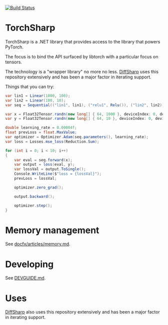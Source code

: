 [![Build Status](https://donsyme.visualstudio.com/TorchSharp/_apis/build/status/xamarin.TorchSharp?branchName=master)](https://donsyme.visualstudio.com/TorchSharp/_build/latest?definitionId=1&branchName=master)

# TorchSharp

TorchSharp is a .NET library that provides access to the library that powers
PyTorch.  

The focus is to bind the API surfaced by libtorch with a particular focus on tensors.

The technology is a "wrapper library" no more no less. [DiffSharp](https://github.com/DiffSharp/DiffSharp/) uses this
repository extensively and has been a major factor in iterating support.

Things that you can try:

```csharp
var lin1 = Linear(1000, 100);
var lin2 = Linear(100, 10);
var seq = Sequential(("lin1", lin1), ("relu1", Relu()), ("lin2", lin2));

var x = Float32Tensor.randn(new long[] { 64, 1000 }, deviceIndex: 0, deviceType: DeviceType.CPU);
var y = Float32Tensor.randn(new long[] { 64, 10 }, deviceIndex: 0, deviceType: DeviceType.CPU);

double learning_rate = 0.00004f;
float prevLoss = float.MaxValue;
var optimizer = Optimizer.Adam(seq.parameters(), learning_rate);
var loss = Losses.mse_loss(Reduction.Sum);

for (int i = 0; i < 10; i++)
{
    var eval = seq.forward(x);
    var output = loss(eval, y);
    var lossVal = output.ToSingle();
    Console.WriteLine($"loss = {lossVal}");
    prevLoss = lossVal;

    optimizer.zero_grad();

    output.backward();

    optimizer.step();
}
```

# Memory management

See [docfx/articles/memory.md](docfx/articles/memory.md).

# Developing

See [DEVGUIDE.md](DEVGUIDE.md).

# Uses

[DiffSharp](https://github.com/DiffSharp/DiffSharp/) also uses this
repository extensively and has been a major factor in iterating support.
